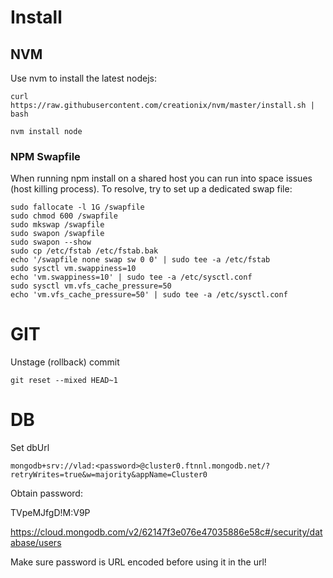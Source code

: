 # Install

## NVM

Use nvm to install the latest nodejs:

```
curl https://raw.githubusercontent.com/creationix/nvm/master/install.sh | bash
```

```
nvm install node
```

### NPM Swapfile

When running npm install on a shared host you can run into space issues (host killing process). 
To resolve, try to set up a dedicated swap file:

```
sudo fallocate -l 1G /swapfile
sudo chmod 600 /swapfile
sudo mkswap /swapfile
sudo swapon /swapfile
sudo swapon --show
sudo cp /etc/fstab /etc/fstab.bak
echo '/swapfile none swap sw 0 0' | sudo tee -a /etc/fstab
sudo sysctl vm.swappiness=10
echo 'vm.swappiness=10' | sudo tee -a /etc/sysctl.conf
sudo sysctl vm.vfs_cache_pressure=50
echo 'vm.vfs_cache_pressure=50' | sudo tee -a /etc/sysctl.conf
```

# GIT

Unstage (rollback) commit

```
git reset --mixed HEAD~1
```

# DB

Set dbUrl

```
mongodb+srv://vlad:<password>@cluster0.ftnnl.mongodb.net/?retryWrites=true&w=majority&appName=Cluster0
```

Obtain password:

TVpeMJfgD!M:V9P

https://cloud.mongodb.com/v2/62147f3e076e47035886e58c#/security/database/users

Make sure password is URL encoded before using it in the url!